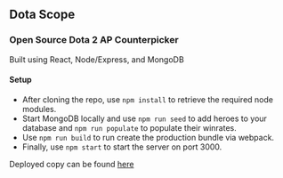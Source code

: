 ## Dota Scope
### Open Source Dota 2 AP Counterpicker
Built using React, Node/Express, and MongoDB

#### Setup
* After cloning the repo, use `npm install` to retrieve the required node modules.
* Start MongoDB locally and use `npm run seed` to add heroes to your database and `npm run populate` to populate their winrates.
* Use `npm run build` to run create the production bundle via webpack.
* Finally, use `npm start` to start the server on port 3000.

Deployed copy can be found [here](https://dotascope.herokuapp.com/)

